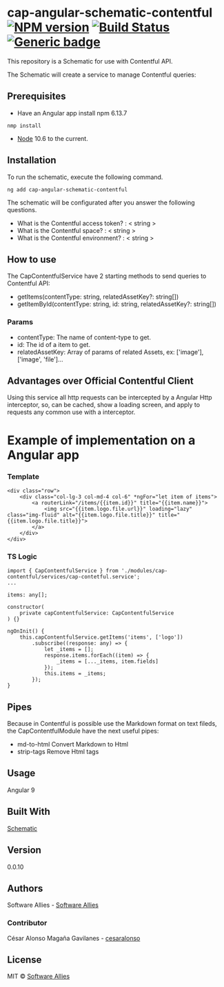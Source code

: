 # cap-angular-schematic-contentful  [![NPM version](https://badge.fury.io/js/CAP.svg)](https://npmjs.org/package/CAP) [![Build Status](https://travis-ci.org/Elena%20M.%20Sarabia/CAP.svg?branch=master)](https://travis-ci.org/Elena%20M.%20Sarabia/CAP) [![Generic badge](https://img.shields.io/badge/CAP-Active-<COLOR>.svg)](https://shields.io/)
 This repository is a Schematic for use with Contentful API. 

 The Schematic will create a service to manage Contentful queries:
 

## Prerequisites
* Have an Angular app 
install  npm 6.13.7 
```	
nmp install 
```
* [Node](https://nodejs.org/en/download/current) 10.6 to the current. 


## Installation
To run the schematic, execute the following command.
```
ng add cap-angular-schematic-contentful 
```

The schematic will be configurated after you answer the following questions.

* What is the Contentful access token? : < string >
* What is the Contentful space? : < string >
* What is the Contentful environment? : < string >

## How to use
The CapContentfulService have 2 starting methods to send queries to Contentful API:

* getItems(contentType: string, relatedAssetKey?: string[])
* getItemById(contentType: string, id: string, relatedAssetKey?: string[])

### Params
* contentType: The name of content-type to get.
* id: The id of a item to get.
* relatedAssetKey: Array of params of related Assets, ex: ['image'], ['image', 'file']...

## Advantages over Official Contentful Client
Using this service all http requests can be intercepted by a Angular Http interceptor, so, can be cached, show a loading screen, and apply to requests any common use with a interceptor.


# Example of implementation on a Angular app

### Template
```
<div class="row">
    <div class="col-lg-3 col-md-4 col-6" *ngFor="let item of items">
        <a routerLink="/items/{{item.id}}" title="{{item.name}}">
            <img src="{{item.logo.file.url}}" loading="lazy" class="img-fluid" alt="{{item.logo.file.title}}" title="{{item.logo.file.title}}">
        </a>
    </div>
</div>
```

### TS Logic
```
import { CapContentfulService } from './modules/cap-contentful/services/cap-contetful.service';
...

items: any[];

constructor(
    private capContentfulService: CapContentfulService
) {}

ngOnInit() {
    this.capContentfulService.getItems('items', ['logo'])
        .subscribe((response: any) => {
            let _items = [];
            response.items.forEach((item) => {
                _items = [..._items, item.fields]
            });
            this.items = _items;
        });
}

```

## Pipes
Because in Contentful is possible use the Markdown format on text fileds, the CapContentfulModule have the next useful pipes:

* md-to-html 
    Convert Markdown to Html
* strip-tags
    Remove Html tags




## Usage
Angular 9

## Built With
[Schematic](https://www.schematics.com/)

## Version 
0.0.10

## Authors
Software Allies - [Software Allies](https://github.com/software-allies)
​
### Contributor 
César Alonso Magaña Gavilanes - [cesaralonso](https://github.com/cesaralonso)

## License
MIT © [Software Allies](https://github.com/software-allies/cap-angular-schematic-contentful)